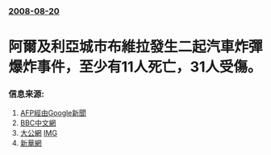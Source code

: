 ### [2008-08-20](/news/2008/08/20/index.md)

##### 
#  阿爾及利亞城市布維拉發生二起汽車炸彈爆炸事件，至少有11人死亡，31人受傷。




### 信息来源:

1. [AFP經由Google新聞](https://web.archive.org/web/20110520160346/http://afp.google.com/article/ALeqM5jHfkhvV-ZbTYJt0Khm9mFZu3pKRw)
2. [BBC中文網](http://news.bbc.co.uk/chinese/trad/hi/newsid_7570000/newsid_7573500/7573569.stm)
3. [大公網](https://archive.is/20130428043101/http://www.takungpao.com/news/08/08/20/YM-949641.htm) [IMG](https://archive.is/Wg2k5/977ef4ac1f6da2fbbb285ac7fc4fbe38cd2d0328/scr.png)
4. [新華網](http://news.xinhuanet.com/world/2008-08/22/content_9624236.htm)
